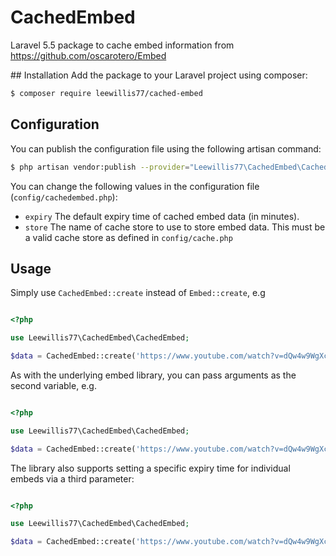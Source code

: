 # CachedEmbed
Laravel 5.5 package to cache embed information from https://github.com/oscarotero/Embed

## Installation
Add the package to your Laravel project using composer:
```bash
$ composer require leewillis77/cached-embed
```

## Configuration
You can publish the configuration file using the following artisan command:

```bash
$ php artisan vendor:publish --provider="Leewillis77\CachedEmbed\CachedEmbedServiceProvider" --tag="config"  
```

You can change the following values in the configuration file (`config/cachedembed.php`):

* `expiry`  The default expiry time of cached embed data (in minutes).
* `store`   The name of cache store to use to store embed data. This must be a valid cache store as defined in `config/cache.php`

## Usage

Simply use `CachedEmbed::create` instead of `Embed::create`, e.g

```php

<?php

use Leewillis77\CachedEmbed\CachedEmbed;

$data = CachedEmbed::create('https://www.youtube.com/watch?v=dQw4w9WgXcQ');
```

As with the underlying embed library, you can pass arguments as the second variable, e.g.

```php

<?php

use Leewillis77\CachedEmbed\CachedEmbed;

$data = CachedEmbed::create('https://www.youtube.com/watch?v=dQw4w9WgXcQ', [ 'choose_bigger_image' => true ]);
```

The library also supports setting a specific expiry time for individual embeds via a third parameter:

```php

<?php

use Leewillis77\CachedEmbed\CachedEmbed;

$data = CachedEmbed::create('https://www.youtube.com/watch?v=dQw4w9WgXcQ', [ 'choose_bigger_image' => true ], 30);
```
